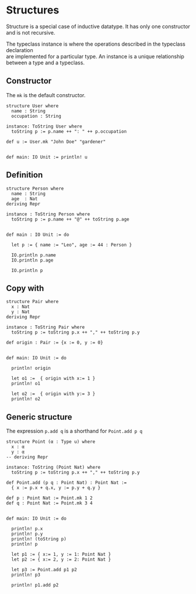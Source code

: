 # Structures

Structure is a special case of inductive datatype. It has only one constructor  
and is not recursive.

The typeclass instance is where the operations described in the typeclass declaration  
are implemented for a particular type. An instance is a unique relationship  
between a type and a typeclass.

## Constructor

The `mk` is the default constructor.  

```lean
structure User where
  name : String  
  occupation : String

instance: ToString User where
  toString p := p.name ++ ": " ++ p.occupation

def u := User.mk "John Doe" "gardener"


def main: IO Unit := println! u
```




## Definition

```lean
structure Person where
  name : String
  age  : Nat
deriving Repr

instance : ToString Person where
  toString p := p.name ++ "@" ++ toString p.age


def main : IO Unit := do

  let p := { name := "Leo", age := 44 : Person }

  IO.println p.name
  IO.println p.age

  IO.println p
```

## Copy with

```lean
structure Pair where
  x : Nat
  y : Nat
deriving Repr

instance : ToString Pair where
  toString p := toString p.x ++ "," ++ toString p.y

def origin : Pair := {x := 0, y := 0}


def main: IO Unit := do

  println! origin
  
  let o1 :=  { origin with x:= 1 }
  println! o1

  let o2 :=  { origin with y:= 3 }
  println! o2
```


## Generic structure

The expression `p.add q` is a shorthand for `Point.add p q`  

```lean
structure Point (α : Type u) where
  x : α
  y : α
-- deriving Repr

instance: ToString (Point Nat) where
  toString p := toString p.x ++ "," ++ toString p.y

def Point.add (p q : Point Nat) : Point Nat :=
  { x := p.x + q.x, y := p.y + q.y }

def p : Point Nat := Point.mk 1 2
def q : Point Nat := Point.mk 3 4


def main: IO Unit := do

  println! p.x
  println! p.y
  println! (toString p)
  println! p

  let p1 := { x:= 1, y := 1: Point Nat }
  let p2 := { x:= 2, y := 2: Point Nat }

  let p3 := Point.add p1 p2
  println! p3

  println! p1.add p2
```
